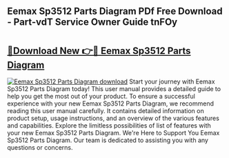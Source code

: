 ## Eemax Sp3512 Parts Diagram PDf Free Download - Part-vdT Service Owner Guide tnFOy

# <h2><a href="http://dftcsl.blite.top/?on=Eemax+Sp3512+Parts+Diagram">🔗Download New 👉🔴 Eemax Sp3512 Parts Diagram</a></h2>

[![Eemax Sp3512 Parts Diagram download](https://i.imgur.com/lujVjoI.png)](http://dftcsl.blite.top/?on=Eemax+Sp3512+Parts+Diagram)
Start your journey with Eemax Sp3512 Parts Diagram today! This user manual provides a detailed guide to help you get the most out of your product. To ensure a successful experience with your new Eemax Sp3512 Parts Diagram, we recommend reading this user manual carefully. It contains detailed information on product setup, usage instructions, and an overview of the various features and capabilities. Explore the limitless possibilities of list of features with your new Eemax Sp3512 Parts Diagram. We're Here to Support You Eemax Sp3512 Parts Diagram. Our team is dedicated to assisting you with any questions or concerns.
